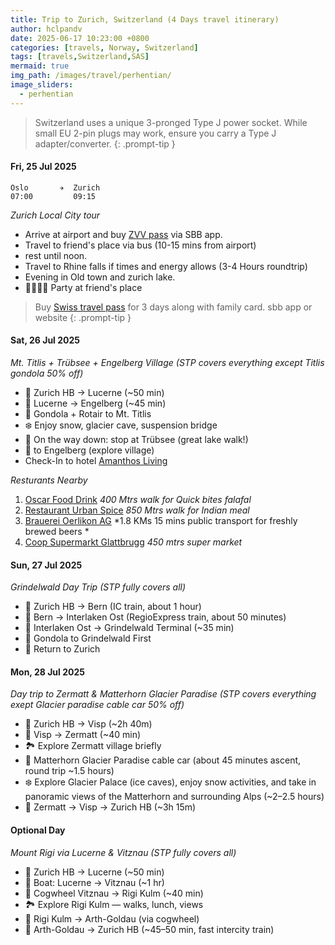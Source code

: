 ```yaml
---
title: Trip to Zurich, Switzerland (4 Days travel itinerary)
author: hclpandv
date: 2025-06-17 10:23:00 +0800
categories: [travels, Norway, Switzerland]
tags: [travels,Switzerland,SAS]
mermaid: true
img_path: /images/travel/perhentian/
image_sliders:
  - perhentian
---
```


> Switzerland uses a unique 3-pronged Type J power socket. While small EU 2-pin plugs may work, ensure you carry a Type J adapter/converter.
{: .prompt-tip }

#### Fri, 25 Jul 2025 

```
Oslo       ✈  Zurich
07:00         09:15
```

*Zurich Local City tour*

* Arrive at airport and buy [ZVV pass](https://www.zvv.ch/en/travelcards-and-tickets/tickets/check-in-day-pass.html) via SBB app.
* Travel to friend's place via bus (10-15 mins from airport)
* rest until noon.
* Travel to Rhine falls if times and energy allows (3-4 Hours roundtrip)
* Evening in Old town and zurich lake.
* 🍜🍕🍻🍷 Party at friend's place

> Buy [Swiss travel pass](https://www.sbb.ch/en/tickets-offers/tickets/guests-abroad/swiss-family-card.html) for 3 days along with family card. sbb app or website
{: .prompt-tip }

#### Sat, 26 Jul 2025
*Mt. Titlis + Trübsee + Engelberg Village (STP covers everything except Titlis gondola 50% off)*

* 🚆 Zurich HB → Lucerne (~50 min)
* 🚆 Lucerne → Engelberg (~45 min)
* 🚡 Gondola + Rotair to Mt. Titlis
* ❄️ Enjoy snow, glacier cave, suspension bridge
* 🚡 On the way down: stop at Trübsee (great lake walk!)
* 🚡 to Engelberg (explore village)
* Check-In to hotel [Amanthos Living](https://maps.app.goo.gl/SwFVRMZ5r5jCfh7i8)

*Resturants Nearby* 

1. [Oscar Food Drink](https://maps.app.goo.gl/EkS3jMKECCHT9A576) *400 Mtrs walk for Quick bites falafal*
2. [Restaurant Urban Spice](https://maps.app.goo.gl/nPS4vfNGDfjLwdFPA) *850 Mtrs walk for Indian meal*
3. [Brauerei Oerlikon AG](https://maps.app.goo.gl/xR2SwqTxPA9K2Qw67) *1.8 KMs 15 mins public transport for freshly brewed beers *
4. [Coop Supermarkt Glattbrugg](https://maps.app.goo.gl/3XTKLfhp2iMuE7v79) *450 mtrs super market*

#### Sun, 27 Jul 2025
*Grindelwald Day Trip (STP fully covers all)*

* 🚆 Zurich HB → Bern (IC train, about 1 hour)
* 🚆 Bern → Interlaken Ost (RegioExpress train, about 50 minutes)
* 🚆 Interlaken Ost → Grindelwald Terminal (~35 min)
* 🚡 Gondola to Grindelwald First
* 🚆 Return to Zurich

#### Mon, 28 Jul 2025
*Day trip to Zermatt & Matterhorn Glacier Paradise (STP covers everything exept Glacier paradise cable car 50% off)*

* 🚆 Zurich HB → Visp (~2h 40m)
* 🚆 Visp → Zermatt (~40 min)
* 🏞️ Explore Zermatt village briefly
* 🚡 Matterhorn Glacier Paradise cable car (about 45 minutes ascent, round trip ~1.5 hours)
* ❄️ Explore Glacier Palace (ice caves), enjoy snow activities, and take in panoramic views of the Matterhorn and surrounding Alps (~2–2.5 hours)
* 🚆 Zermatt → Visp → Zurich HB (~3h 15m)

#### Optional Day
*Mount Rigi via Lucerne & Vitznau (STP fully covers all)*

* 🚆 Zurich HB → Lucerne (~50 min)
* 🚢 Boat: Lucerne → Vitznau (~1 hr)
* 🚞 Cogwheel Vitznau → Rigi Kulm (~40 min) 
* 🏞️ Explore Rigi Kulm — walks, lunch, views
* 🚞 Rigi Kulm → Arth-Goldau (via cogwheel)
* 🚆 Arth-Goldau → Zurich HB (~45–50 min, fast intercity train)
